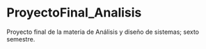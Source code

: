 # ProyectoFinal_Analisis
Proyecto final de la materia de Análisis y diseño de sistemas; sexto semestre.
